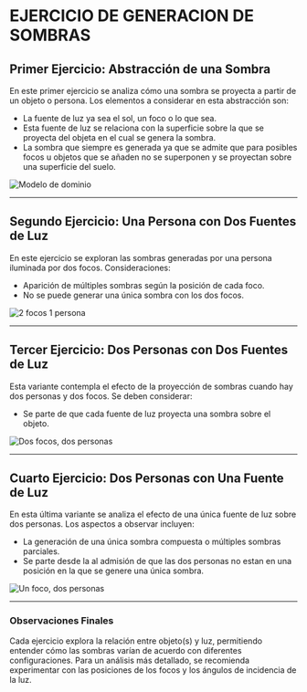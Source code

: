 # EJERCICIO DE GENERACION DE SOMBRAS

## Primer Ejercicio: Abstracción de una Sombra

En este primer ejercicio se analiza cómo una sombra se proyecta a partir de un objeto o persona. Los elementos a considerar en esta abstracción son:

- La fuente de luz ya sea el sol, un foco o lo que sea.
- Esta fuente de luz se relaciona con la superficie sobre la que se proyecta del objeta en el cual se genera la sombra.
- La sombra que siempre es generada ya que se admite que para posibles focos u objetos que se añaden no se superponen y se proyectan sobre una superficie del suelo.

![Modelo de dominio](https://github.com/user-attachments/assets/8b7ed1f5-ae76-4df8-a7a0-cfb29f7f3aa8)

---

## Segundo Ejercicio: Una Persona con Dos Fuentes de Luz

En este ejercicio se exploran las sombras generadas por una persona iluminada por dos focos. Consideraciones:

- Aparición de múltiples sombras según la posición de cada foco.
- No se puede generar una única sombra con los dos focos.

![2 focos 1 persona](https://github.com/user-attachments/assets/40d4670f-1f75-43da-a4ef-70f46a65f4c1)



---

## Tercer Ejercicio: Dos Personas con Dos Fuentes de Luz

Esta variante contempla el efecto de la proyección de sombras cuando hay dos personas y dos focos. Se deben considerar:

- Se parte de que cada fuente de luz proyecta una sombra sobre el objeto.

![Dos focos, dos personas](https://github.com/user-attachments/assets/2b58a093-7cef-48a2-9f9c-edffe7dd0704)

---

## Cuarto Ejercicio: Dos Personas con Una Fuente de Luz

En esta última variante se analiza el efecto de una única fuente de luz sobre dos personas. Los aspectos a observar incluyen:

- La generación de una única sombra compuesta o múltiples sombras parciales.
- Se parte desde la al admisión de que las dos personas no estan en una posición en la que se genere una única sombra.

![Un foco, dos personas](https://github.com/user-attachments/assets/cfb68d1b-76f0-4ac6-9eda-216a010138db)

---

### Observaciones Finales

Cada ejercicio explora la relación entre objeto(s) y luz, permitiendo entender cómo las sombras varían de acuerdo con diferentes configuraciones. Para un análisis más detallado, se recomienda experimentar con las posiciones de los focos y los ángulos de incidencia de la luz.


